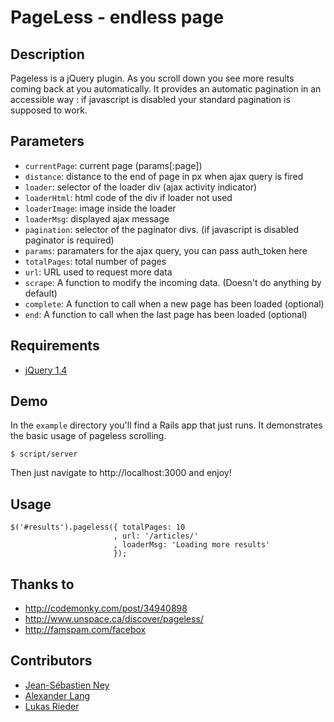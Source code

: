 PageLess - endless page
=======================

Description
-----------

Pageless is a jQuery plugin.
As you scroll down you see more results coming back at you automatically.
It provides an automatic pagination in an accessible way : if javascript is disabled your standard pagination is supposed to work.

Parameters
----------

* `currentPage`: current page (params[:page])
* `distance`: distance to the end of page in px when ajax query is fired
* `loader`: selector of the loader div (ajax activity indicator)
* `loaderHtml`: html code of the div if loader not used
* `loaderImage`: image inside the loader
* `loaderMsg`: displayed ajax message
* `pagination`: selector of the paginator divs. (if javascript is disabled paginator is required)
* `params`: paramaters for the ajax query, you can pass auth_token here
* `totalPages`: total number of pages
* `url`: URL used to request more data
* `scrape`: A function to modify the incoming data. (Doesn't do anything by default)
* `complete`: A function to call when a new page has been loaded (optional)
* `end`: A function to call when the last page has been loaded (optional)

Requirements
------------

* [jQuery 1.4](http://download.jquery.com)

Demo
----

In the `example` directory you'll find a Rails app that just runs. It demonstrates the basic usage of pageless scrolling.

    $ script/server
    
Then just navigate to http://localhost:3000 and enjoy!

Usage
-----

    $('#results').pageless({ totalPages: 10
                           , url: '/articles/'
                           , loaderMsg: 'Loading more results'
                           });

Thanks to
---------

* http://codemonky.com/post/34940898
* http://www.unspace.ca/discover/pageless/
* http://famspam.com/facebox

Contributors
------------

* [Jean-Sébastien Ney](https://github.com/jney)
* [Alexander Lang](https://github.com/langalex)
* [Lukas Rieder](https://github.com/Overbryd)
